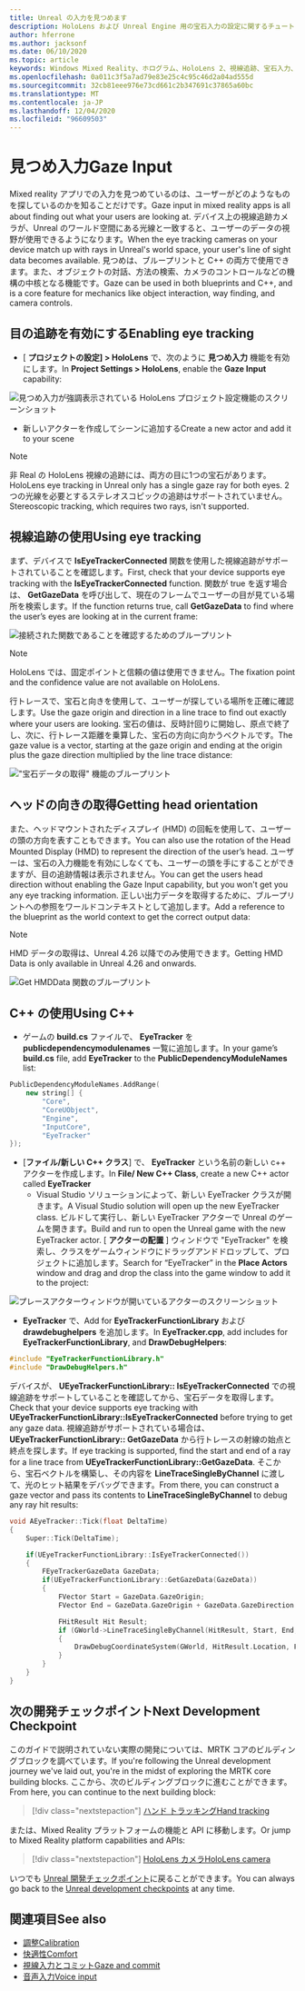 ```yaml
---
title: Unreal の入力を見つめます
description: HoloLens および Unreal Engine 用の宝石入力の設定に関するチュートリアル
author: hferrone
ms.author: jacksonf
ms.date: 06/10/2020
ms.topic: article
keywords: Windows Mixed Reality、ホログラム、HoloLens 2、視線追跡、宝石入力、ヘッドマウントディスプレイ、Unreal engine、mixed reality ヘッドセット、windows mixed reality ヘッドセット、virtual Reality ヘッドセット
ms.openlocfilehash: 0a011c3f5a7ad79e83e25c4c95c46d2a04ad555d
ms.sourcegitcommit: 32cb81eee976e73cd661c2b347691c37865a60bc
ms.translationtype: MT
ms.contentlocale: ja-JP
ms.lasthandoff: 12/04/2020
ms.locfileid: "96609503"
---
```

# <a name="gaze-input"></a><span data-ttu-id="4cad0-104">見つめ入力</span><span class="sxs-lookup"><span data-stu-id="4cad0-104">Gaze Input</span></span>

<span data-ttu-id="4cad0-105">Mixed reality アプリでの入力を見つめているのは、ユーザーがどのようなものを探しているのかを知ることだけです。</span><span class="sxs-lookup"><span data-stu-id="4cad0-105">Gaze input in mixed reality apps is all about finding out what your users are looking at.</span></span> <span data-ttu-id="4cad0-106">デバイス上の視線追跡カメラが、Unreal のワールド空間にある光線と一致すると、ユーザーのデータの視野が使用できるようになります。</span><span class="sxs-lookup"><span data-stu-id="4cad0-106">When the eye tracking cameras on your device match up with rays in Unreal's world space, your user's line of sight data becomes available.</span></span> <span data-ttu-id="4cad0-107">見つめは、ブループリントと C++ の両方で使用できます。また、オブジェクトの対話、方法の検索、カメラのコントロールなどの機構の中核となる機能です。</span><span class="sxs-lookup"><span data-stu-id="4cad0-107">Gaze can be used in both blueprints and C++, and is a core feature for mechanics like object interaction, way finding, and camera controls.</span></span>

## <a name="enabling-eye-tracking"></a><span data-ttu-id="4cad0-108">目の追跡を有効にする</span><span class="sxs-lookup"><span data-stu-id="4cad0-108">Enabling eye tracking</span></span>

- <span data-ttu-id="4cad0-109">[ **プロジェクトの設定] > HoloLens** で、次のように **見つめ入力** 機能を有効にします。</span><span class="sxs-lookup"><span data-stu-id="4cad0-109">In **Project Settings > HoloLens**, enable the **Gaze Input** capability:</span></span>

![見つめ入力が強調表示されている HoloLens プロジェクト設定機能のスクリーンショット](images/unreal-gaze-img-01.png)

- <span data-ttu-id="4cad0-111">新しいアクターを作成してシーンに追加する</span><span class="sxs-lookup"><span data-stu-id="4cad0-111">Create a new actor and add it to your scene</span></span>

> [!NOTE]
> <span data-ttu-id="4cad0-112">非 Real の HoloLens 視線の追跡には、両方の目に1つの宝石があります。</span><span class="sxs-lookup"><span data-stu-id="4cad0-112">HoloLens eye tracking in Unreal only has a single gaze ray for both eyes.</span></span> <span data-ttu-id="4cad0-113">2つの光線を必要とするステレオスコピックの追跡はサポートされていません。</span><span class="sxs-lookup"><span data-stu-id="4cad0-113">Stereoscopic tracking, which requires two rays, isn't supported.</span></span>

## <a name="using-eye-tracking"></a><span data-ttu-id="4cad0-114">視線追跡の使用</span><span class="sxs-lookup"><span data-stu-id="4cad0-114">Using eye tracking</span></span>

<span data-ttu-id="4cad0-115">まず、デバイスで **IsEyeTrackerConnected** 関数を使用した視線追跡がサポートされていることを確認します。</span><span class="sxs-lookup"><span data-stu-id="4cad0-115">First, check that your device supports eye tracking with the **IsEyeTrackerConnected** function.</span></span>  <span data-ttu-id="4cad0-116">関数が true を返す場合は、 **GetGazeData** を呼び出して、現在のフレームでユーザーの目が見ている場所を検索します。</span><span class="sxs-lookup"><span data-stu-id="4cad0-116">If the function returns true, call **GetGazeData** to find where the user’s eyes are looking at in the current frame:</span></span>

![接続された関数であることを確認するためのブループリント](images/unreal-gaze-img-02.png)

> [!NOTE]
> <span data-ttu-id="4cad0-118">HoloLens では、固定ポイントと信頼の値は使用できません。</span><span class="sxs-lookup"><span data-stu-id="4cad0-118">The fixation point and the confidence value are not available on HoloLens.</span></span>

<span data-ttu-id="4cad0-119">行トレースで、宝石と向きを使用して、ユーザーが探している場所を正確に確認します。</span><span class="sxs-lookup"><span data-stu-id="4cad0-119">Use the gaze origin and direction in a line trace to find out exactly where your users are looking.</span></span>  <span data-ttu-id="4cad0-120">宝石の値は、反時計回りに開始し、原点で終了し、次に、行トレース距離を乗算した、宝石の方向に向かうベクトルです。</span><span class="sxs-lookup"><span data-stu-id="4cad0-120">The gaze value is a vector, starting at the gaze origin and ending at the origin plus the gaze direction multiplied by the line trace distance:</span></span>

!["宝石データの取得" 機能のブループリント](images/unreal-gaze-img-03.png)

## <a name="getting-head-orientation"></a><span data-ttu-id="4cad0-122">ヘッドの向きの取得</span><span class="sxs-lookup"><span data-stu-id="4cad0-122">Getting head orientation</span></span>

<span data-ttu-id="4cad0-123">また、ヘッドマウントされたディスプレイ (HMD) の回転を使用して、ユーザーの頭の方向を表すこともできます。</span><span class="sxs-lookup"><span data-stu-id="4cad0-123">You can also use the rotation of the Head Mounted Display (HMD) to represent the direction of the user’s head.</span></span> <span data-ttu-id="4cad0-124">ユーザーは、宝石の入力機能を有効にしなくても、ユーザーの頭を手にすることができますが、目の追跡情報は表示されません。</span><span class="sxs-lookup"><span data-stu-id="4cad0-124">You can get the users head direction without enabling the Gaze Input capability, but you won't get you any eye tracking information.</span></span>  <span data-ttu-id="4cad0-125">正しい出力データを取得するために、ブループリントへの参照をワールドコンテキストとして追加します。</span><span class="sxs-lookup"><span data-stu-id="4cad0-125">Add a reference to the blueprint as the world context to get the correct output data:</span></span>

> [!NOTE]
> <span data-ttu-id="4cad0-126">HMD データの取得は、Unreal 4.26 以降でのみ使用できます。</span><span class="sxs-lookup"><span data-stu-id="4cad0-126">Getting HMD Data is only available in Unreal 4.26 and onwards.</span></span>

![Get HMDData 関数のブループリント](images/unreal-gaze-img-04.png)

## <a name="using-c"></a><span data-ttu-id="4cad0-128">C++ の使用</span><span class="sxs-lookup"><span data-stu-id="4cad0-128">Using C++</span></span>

- <span data-ttu-id="4cad0-129">ゲームの **build.cs** ファイルで、 **EyeTracker** を **publicdependencymodulenames** 一覧に追加します。</span><span class="sxs-lookup"><span data-stu-id="4cad0-129">In your game’s **build.cs** file, add **EyeTracker** to the **PublicDependencyModuleNames** list:</span></span>

```cpp
PublicDependencyModuleNames.AddRange(
    new string[] {
        "Core",
        "CoreUObject",
        "Engine",
        "InputCore",
        "EyeTracker"
});
```

- <span data-ttu-id="4cad0-130">[**ファイル/新しい C++ クラス**] で、 **EyeTracker** という名前の新しい c++ アクターを作成します。</span><span class="sxs-lookup"><span data-stu-id="4cad0-130">In **File/ New C++ Class**, create a new C++ actor called **EyeTracker**</span></span>
    - <span data-ttu-id="4cad0-131">Visual Studio ソリューションによって、新しい EyeTracker クラスが開きます。</span><span class="sxs-lookup"><span data-stu-id="4cad0-131">A Visual Studio solution will open up the new EyeTracker class.</span></span> <span data-ttu-id="4cad0-132">ビルドして実行し、新しい EyeTracker アクターで Unreal のゲームを開きます。</span><span class="sxs-lookup"><span data-stu-id="4cad0-132">Build and run to open the Unreal game with the new EyeTracker actor.</span></span>  <span data-ttu-id="4cad0-133">[ **アクターの配置** ] ウィンドウで "EyeTracker" を検索し、クラスをゲームウィンドウにドラッグアンドドロップして、プロジェクトに追加します。</span><span class="sxs-lookup"><span data-stu-id="4cad0-133">Search for “EyeTracker” in the **Place Actors** window and drag and drop the class into the game window to add it to the project:</span></span>

![プレースアクターウィンドウが開いているアクターのスクリーンショット](images/unreal-gaze-img-06.png)

- <span data-ttu-id="4cad0-135">**EyeTracker** で、Add for **EyeTrackerFunctionLibrary** および **drawdebughelpers** を追加します。</span><span class="sxs-lookup"><span data-stu-id="4cad0-135">In **EyeTracker.cpp**, add includes for **EyeTrackerFunctionLibrary**, and **DrawDebugHelpers**:</span></span>

```cpp
#include "EyeTrackerFunctionLibrary.h"
#include "DrawDebugHelpers.h"
```

<span data-ttu-id="4cad0-136">デバイスが、 **UEyeTrackerFunctionLibrary:: IsEyeTrackerConnected** での視線追跡をサポートしていることを確認してから、宝石データを取得します。</span><span class="sxs-lookup"><span data-stu-id="4cad0-136">Check that your device supports eye tracking with **UEyeTrackerFunctionLibrary::IsEyeTrackerConnected** before trying to get any gaze data.</span></span>  <span data-ttu-id="4cad0-137">視線追跡がサポートされている場合は、 **UEyeTrackerFunctionLibrary:: GetGazeData** から行トレースの射線の始点と終点を探します。</span><span class="sxs-lookup"><span data-stu-id="4cad0-137">If eye tracking is supported, find the start and end of a ray for a line trace from **UEyeTrackerFunctionLibrary::GetGazeData**.</span></span> <span data-ttu-id="4cad0-138">そこから、宝石ベクトルを構築し、その内容を **LineTraceSingleByChannel** に渡して、光のヒット結果をデバッグできます。</span><span class="sxs-lookup"><span data-stu-id="4cad0-138">From there, you can construct a gaze vector and pass its contents to **LineTraceSingleByChannel** to debug any ray hit results:</span></span>

```cpp
void AEyeTracker::Tick(float DeltaTime)
{
    Super::Tick(DeltaTime);

    if(UEyeTrackerFunctionLibrary::IsEyeTrackerConnected())
    {
        FEyeTrackerGazeData GazeData;
        if(UEyeTrackerFunctionLibrary::GetGazeData(GazeData))
        {
            FVector Start = GazeData.GazeOrigin;
            FVector End = GazeData.GazeOrigin + GazeData.GazeDirection * 100;

            FHitResult Hit Result;
            if (GWorld->LineTraceSingleByChannel(HitResult, Start, End, ECollisionChannel::ECC_Visiblity))
            {
                DrawDebugCoordinateSystem(GWorld, HitResult.Location, FQuat::Identity.Rotator(), 10);
            }
        }
    }
}
```

## <a name="next-development-checkpoint"></a><span data-ttu-id="4cad0-139">次の開発チェックポイント</span><span class="sxs-lookup"><span data-stu-id="4cad0-139">Next Development Checkpoint</span></span>

<span data-ttu-id="4cad0-140">このガイドで説明されていない実際の開発については、MRTK コアのビルディングブロックを調べています。</span><span class="sxs-lookup"><span data-stu-id="4cad0-140">If you're following the Unreal development journey we've laid out, you're in the midst of exploring the MRTK core building blocks.</span></span> <span data-ttu-id="4cad0-141">ここから、次のビルディングブロックに進むことができます。</span><span class="sxs-lookup"><span data-stu-id="4cad0-141">From here, you can continue to the next building block:</span></span>

> [!div class="nextstepaction"]
> [<span data-ttu-id="4cad0-142">ハンド トラッキング</span><span class="sxs-lookup"><span data-stu-id="4cad0-142">Hand tracking</span></span>](unreal-hand-tracking.md)

<span data-ttu-id="4cad0-143">または、Mixed Reality プラットフォームの機能と API に移動します。</span><span class="sxs-lookup"><span data-stu-id="4cad0-143">Or jump to Mixed Reality platform capabilities and APIs:</span></span>

> [!div class="nextstepaction"]
> [<span data-ttu-id="4cad0-144">HoloLens カメラ</span><span class="sxs-lookup"><span data-stu-id="4cad0-144">HoloLens camera</span></span>](unreal-hololens-camera.md)

<span data-ttu-id="4cad0-145">いつでも [Unreal 開発チェックポイント](unreal-development-overview.md#2-core-building-blocks)に戻ることができます。</span><span class="sxs-lookup"><span data-stu-id="4cad0-145">You can always go back to the [Unreal development checkpoints](unreal-development-overview.md#2-core-building-blocks) at any time.</span></span>

## <a name="see-also"></a><span data-ttu-id="4cad0-146">関連項目</span><span class="sxs-lookup"><span data-stu-id="4cad0-146">See also</span></span>
* [<span data-ttu-id="4cad0-147">調整</span><span class="sxs-lookup"><span data-stu-id="4cad0-147">Calibration</span></span>](../../calibration.md)
* [<span data-ttu-id="4cad0-148">快適性</span><span class="sxs-lookup"><span data-stu-id="4cad0-148">Comfort</span></span>](../../design/comfort.md)
* [<span data-ttu-id="4cad0-149">視線入力とコミット</span><span class="sxs-lookup"><span data-stu-id="4cad0-149">Gaze and commit</span></span>](../../design/gaze-and-commit.md)
* [<span data-ttu-id="4cad0-150">音声入力</span><span class="sxs-lookup"><span data-stu-id="4cad0-150">Voice input</span></span>](../../out-of-scope/voice-design.md)
